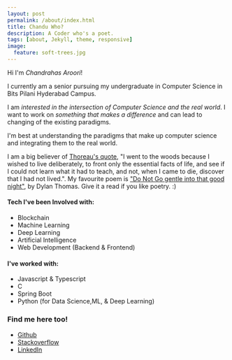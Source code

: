 ```yaml
---
layout: post
permalink: /about/index.html
title: Chandu Who?
description: A Coder who's a poet.
tags: [about, Jekyll, theme, responsive]
image:
  feature: soft-trees.jpg
---
```

Hi I'm *Chandrahas Aroori*!

I currently am a senior pursuing my undergraduate in Computer Science in Bits Pilani Hyderabad Campus.

I am *interested in the intersection of Computer Science and the real world*. I want to work on *something that makes a difference* and can lead to changing of the existing paradigms.

I'm best at understanding the paradigms that make up computer science and integrating them to the real world.

I am a big believer of [Thoreau's quote](https://www.goodreads.com/quotes/2690-i-went-to-the-woods-because-i-wished-to-live), "I went to the woods because I wished to live deliberately, to front only the essential facts of life, and see if I could not learn what it had to teach, and not, when I came to die, discover that I had not lived.". My favourite poem is ["Do Not Go gentle into that good night"](https://poets.org/poem/do-not-go-gentle-good-night), by Dylan Thomas. Give it a read if you like poetry. :)

#### Tech I've been Involved with:
- Blockchain
- Machine Learning
- Deep Learning
- Artificial Intelligence
- Web Development (Backend & Frontend)

#### I've worked with:
- Javascript & Typescript
- C
- Spring Boot
- Python (for Data Science,ML, & Deep Learning)

### Find me here too!

- [Github](https://github.com/Exorust)
- [Stackoverflow](https://stackoverflow.com/users/7086962/chandrahas-aroori)
- [LinkedIn](https://www.linkedin.com/in/chandrahas-aroori-409b44148/)
